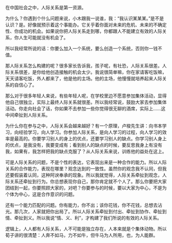 在中国社会之中，人际关系是第一资源。

为什么？你遇到个什么问题来说，小木跟我一说谁，我：“我认识某某某。”是不是认识？是。好像就预示着这个事能办。它关乎着你面对未来的危机、未来的不确定性、你成功的机会。如果说你把人际关系走到哪，你都跟人不能建立有效的人际关系，你人生可能就没有机会了。

所以我经常所说的话：你要么加入一个系统，要么创造一个系统，否则你一钱不值。

那人际关系怎么构建的呢？很多家长告诉我，孩子呢，有社恐，人际关系很差。人际关系很差，是你给他创造接触的机会太少。我说很简单嘛，你在家请客吃饭嘛，天天请客吃饭，外人都来了，他是他的主场。他的主场，他慢慢就培养起来人际关系的自信心了。

那么对于很多年轻人来说，有些年轻人呢，在学校里边不愿意参加集体活动，显得他自己很独立，实际上最终人际关系就很差。所以我经常说，鼓励大家去参加集体活动。你走向社会了话，你如果不去参加一些你觉得很无聊的酒席，实际上……这中间牵扯到人际关系。

为什么你在参与之中，人际关系会越来越好？有一个原理，卢梭先生讲：向书本学习，向经验学习，向人学习。你参加人际关系，是向人学习的过程，向人学习的效率是最高的。你要学习别人的身上的优点，还要学习别人的缺点。你学习别人身上的优点，是我没有，我要变成有；看到别人的缺点的时候，要反思我身上有没有我，如果有，我怎样把我的缺点克服了？从人际关系来说，训练他的益处在这上。

可是人际关系的问题，不是个性的表达，它表现出来是一种合作的能力。所以人际关系的合作能力，表现在哪里？观念达到的一致性。虽然你的观念我不认同，但我还要假装着认同，这种阿谀奉承的现象。所以我就觉得，人际关系牵扯到观念，人际关系还牵扯到行为。你总想表现你自己，那你肯定就不个人了。那么你要把大家团结到一起，你要照顾大家的，对吧？你要参与的时候，要以大家为中心，不是为个体为中心，这是合作意识的问题。

还有一个能力匹配的问题。你有能力，你不出；该你花钱，你不花钱，总想去沾光。那几次，人家就把你出局了。所以人际关系牵扯到付出、牵扯到协作、牵扯到情、牵扯到义。所以我说“情、义、利”，才构建了我们所说的有效的人际关系。

逻辑上，人人都有人际关系，人不可能是独立存在，人本来就是个集体动物。所以荀子讲的很清楚：人奔不如马，力不如牛，但牛马为人所用，也，为人能群。
